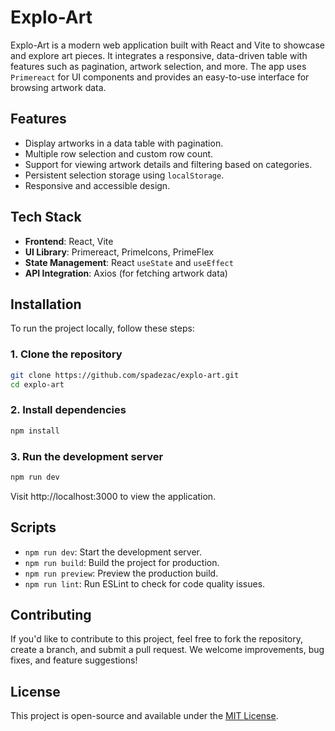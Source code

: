 # Explo-Art

Explo-Art is a modern web application built with React and Vite to showcase and explore art pieces. It integrates a responsive, data-driven table with features such as pagination, artwork selection, and more. The app uses `Primereact` for UI components and provides an easy-to-use interface for browsing artwork data.

## Features

- Display artworks in a data table with pagination.
- Multiple row selection and custom row count.
- Support for viewing artwork details and filtering based on categories.
- Persistent selection storage using `localStorage`.
- Responsive and accessible design.

## Tech Stack

- **Frontend**: React, Vite
- **UI Library**: Primereact, PrimeIcons, PrimeFlex
- **State Management**: React `useState` and `useEffect`
- **API Integration**: Axios (for fetching artwork data)

## Installation

To run the project locally, follow these steps:

### 1. Clone the repository

```bash
git clone https://github.com/spadezac/explo-art.git
cd explo-art
```

### 2. Install dependencies

```bash
npm install
```

### 3. Run the development server

```bash
npm run dev
```
Visit http://localhost:3000 to view the application.

## Scripts

- `npm run dev`: Start the development server.
- `npm run build`: Build the project for production.
- `npm run preview`: Preview the production build.
- `npm run lint`: Run ESLint to check for code quality issues.

## Contributing

If you'd like to contribute to this project, feel free to fork the repository, create a branch, and submit a pull request. We welcome improvements, bug fixes, and feature suggestions!

## License

This project is open-source and available under the [MIT License](LICENSE).
